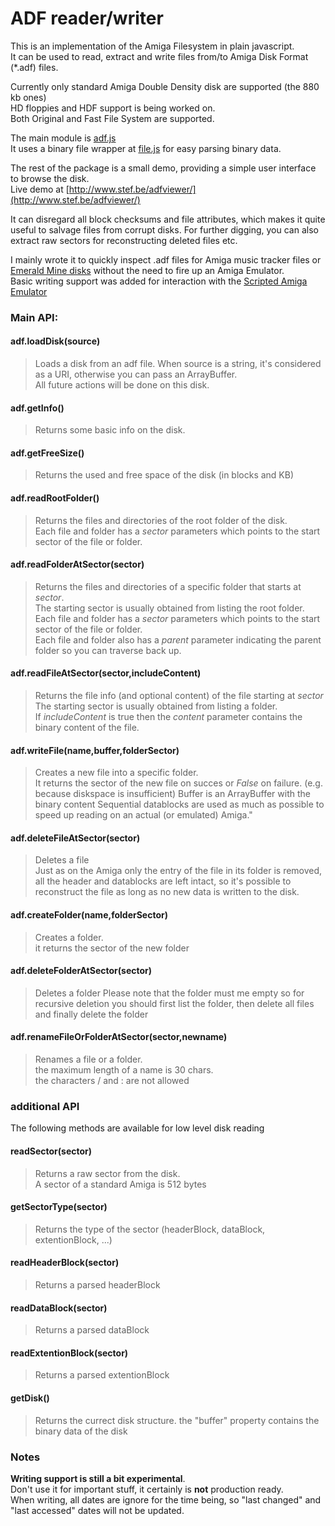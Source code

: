 # ADF reader/writer
This is an implementation of the Amiga Filesystem in plain javascript.  
It can be used to read, extract and write files from/to Amiga Disk Format (*.adf) files.

Currently only standard Amiga Double Density disk are supported (the 880 kb ones)  
HD floppies and HDF support is being worked on.  
Both Original and Fast File System are supported.

The main module is [adf.js](https://github.com/steffest/ADF-reader/blob/master/script/adf.js)  
It uses a binary file wrapper at [file.js](https://github.com/steffest/ADF-reader/blob/master/script/file.js) for easy parsing binary data.

The rest of the package is a small demo, providing a simple user interface to browse the disk.  
Live demo at [http://www.stef.be/adfviewer/](http://www.stef.be/adfviewer/)

It can disregard all block checksums and file attributes, which makes it quite useful to salvage files from corrupt disks.
For further digging, you can also extract raw sectors for reconstructing deleted files etc.  

I mainly wrote it to quickly inspect .adf files for Amiga music tracker files or [Emerald Mine disks](http://www.emeraldmines.net/) without the need to fire up an Amiga Emulator.  
Basic writing support was added for interaction with the [Scripted Amiga Emulator](https://github.com/naTmeg/ScriptedAmigaEmulator)

### Main API:

#### adf.loadDisk(source)
> Loads a disk from an adf file. When source is a string, it's considered as a URI, otherwise you can pass an ArrayBuffer.  
> All future actions will be done on this disk.

#### adf.getInfo()
> Returns some basic info on the disk.

#### adf.getFreeSize()
> Returns the used and free space of the disk (in blocks and KB)

#### adf.readRootFolder()
> Returns the files and directories of the root folder of the disk.  
> Each file and folder has a *sector* parameters which points to the start sector of the file or folder.

#### adf.readFolderAtSector(sector)
> Returns the files and directories of a specific folder that starts at *sector*.  
> The starting sector is usually obtained from listing the root folder.  
> Each file and folder has a *sector* parameters which points to the start sector of the file or folder.  
> Each file and folder also has a *parent* parameter indicating the parent folder so you can traverse back up.

#### adf.readFileAtSector(sector,includeContent)
> Returns the file info (and optional content) of the file starting at *sector*  
> The starting sector is usually obtained from listing a folder.  
> If *includeContent* is true then the *content* parameter contains the binary content of the file.

#### adf.writeFile(name,buffer,folderSector)
> Creates a new file into a specific folder.  
> It returns the sector of the new file on succes or *False* on failure. (e.g. because diskspace is insufficient)
> Buffer is an ArrayBuffer with the binary content
> Sequential datablocks are used as much as possible to speed up reading on an actual (or emulated) Amiga." 

#### adf.deleteFileAtSector(sector)
> Deletes a file  
> Just as on the Amiga only the entry of the file in its folder is removed, all the header and datablocks are left intact,
> so it's possible to reconstruct the file as long as no new data is written to the disk. 

#### adf.createFolder(name,folderSector)
> Creates a folder.  
> it returns the sector of the new folder  

#### adf.deleteFolderAtSector(sector)
> Deletes a folder
> Please note that the folder must me empty so for recursive deletion you should first list the folder,
> then delete all files and finally delete the folder  

#### adf.renameFileOrFolderAtSector(sector,newname)
> Renames a file or a folder.  
> the maximum length of a name is 30 chars.  
> the characters / and : are not allowed  


### additional API
The following methods are available for low level disk reading  

#### readSector(sector)
> Returns a raw sector from the disk.  
> A sector of a standard Amiga is 512 bytes

#### getSectorType(sector)
> Returns the type of the sector (headerBlock, dataBlock, extentionBlock, ...)

#### readHeaderBlock(sector)
> Returns a parsed headerBlock

#### readDataBlock(sector)
> Returns a parsed dataBlock

#### readExtentionBlock(sector)
> Returns a parsed extentionBlock

#### getDisk()
> Returns the currect disk structure. the "buffer" property contains the binary data of the disk

### Notes
**Writing support is still a bit experimental**.   
Don't use it for important stuff, it certainly is **not** production ready.  
When writing, all dates are ignore for the time being, so "last changed" and "last accessed" dates will not be updated.  




